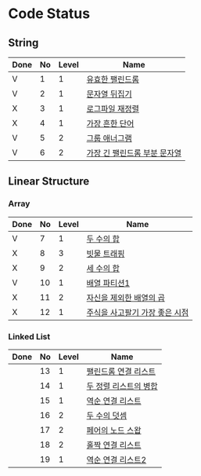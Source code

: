# Code Status

## String

| Done | No   | Level | Name                                                         |
| ---- | :--- | ----- | ------------------------------------------------------------ |
| V    | 1    | 1     | [유효한 팰린드롬](https://leetcode.com/problems/valid-palindrome/description/) |
| V    | 2    | 1     | [문자열 뒤집기](https://leetcode.com/problems/reverse-string/description/) |
| X    | 3    | 1     | [로그파일 재정렬](https://leetcode.com/problems/reorder-data-in-log-files/description/) |
| X    | 4    | 1     | [가장 흔한 단어](https://leetcode.com/problems/most-common-word/description/) |
| V    | 5    | 2     | [그룹 애너그램](https://leetcode.com/problems/group-anagrams/description/) |
| V    | 6    | 2     | [가장 긴 팰린드롬 부분 문자열](https://leetcode.com/problems/longest-palindromic-substring/description/) |


## Linear Structure

### Array
| Done | No   | Level | Name                                                         |
| ---- | :--- | ----- | ------------------------------------------------------------ |
| V    | 7    | 1     | [두 수의 합](https://leetcode.com/problems/two-sum/description/) |
| X    | 8    | 3     | [빗물 트래핑](https://leetcode.com/problems/trapping-rain-water/description/) |
| X    | 9    | 2     | [세 수의 합](https://leetcode.com/problems/3sum/description/) |
| V    | 10    | 1     | [배열 파티션1](https://leetcode.com/problems/array-partition/description/) |
| X    | 11    | 2     | [자신을 제외한 배열의 곱](https://leetcode.com/problems/product-of-array-except-self/description/) |
| X    | 12    | 1     | [주식을 사고팔기 가장 좋은 시점](https://leetcode.com/problems/best-time-to-buy-and-sell-stock/description/) |


### Linked List
| Done | No   | Level | Name                                                         |
| ---- | :--- | ----- | ------------------------------------------------------------ |
|     | 13    | 1     | [팰린드롬 연결 리스트](https://leetcode.com/problems/palindrome-linked-list/description/) |
|     | 14    | 1     | [두 정렬 리스트의 병합](https://leetcode.com/problems/merge-two-sorted-lists/description/) |
|     | 15    | 1     | [역순 연결 리스트](https://leetcode.com/problems/reverse-linked-list/description/) |
|     | 16    | 2     | [두 수의 덧셈](https://leetcode.com/problems/add-two-numbers/description/) |
|     | 17    | 2     | [페어의 노드 스왑](https://leetcode.com/problems/swap-nodes-in-pairs/description/) |
|     | 18    | 2     | [홀짝 연결 리스트](https://leetcode.com/problems/odd-even-linked-list/description/) |
|     | 19    | 1     | [역순 연결 리스트2](https://leetcode.com/problems/reverse-linked-list-ii/description/) |